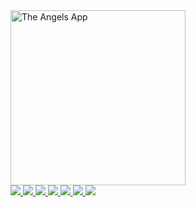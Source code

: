 
  <a href="https://github.com/theAngelsAPP/TheAngels-MobileApp">
    <picture>
      <img height="280" alt="The Angels App" src="https://i.imagesup.co/images2/6174487873902d7c583a9a71f78c3c7a99e5b6be.png">
    </picture>
  </a>
  <br>
  
  <a href="https://github.com/theAngelsAPP/TheAngels-MobileApp">
    <img src="https://img.shields.io/badge/Mobile%20App%20Development-6A5ACD?style=flat-square">
  </a>
  
  <a href="https://github.com/theAngelsAPP/TheAngels-MobileApp">
    <img src="https://img.shields.io/badge/Java-FF4500?style=flat-square&logo=java&logoColor=white">
  </a>
  <a href="https://github.com/theAngelsAPP/TheAngels-MobileApp">
    <img src="https://img.shields.io/github/repo-size/theAngelsAPP/TheAngels-MobileApp?color=20B2AA&style=flat-square">
  </a>
  <a href="https://github.com/theAngelsAPP/TheAngels-MobileApp/commits/main">
    <img src="https://img.shields.io/github/commit-activity/m/theAngelsAPP/TheAngels-MobileApp?color=DC143C&style=flat-square">
  </a>
  <a href="https://github.com/theAngelsAPP/TheAngels-MobileApp/commits/main">
    <img src="https://img.shields.io/github/last-commit/theAngelsAPP/TheAngels-MobileApp?color=FFA500&style=flat-square">
  </a>
  <a href="https://github.com/theAngelsAPP/TheAngels-MobileApp/issues">
    <img src="https://img.shields.io/github/issues/theAngelsAPP/TheAngels-MobileApp?color=32CD32&style=flat-square">
  </a>
  <a href="https://github.com/theAngelsAPP/TheAngels-MobileApp/issues?q=is%3Aissue+is%3Aclosed">
    <img src="https://img.shields.io/github/issues-closed/theAngelsAPP/TheAngels-MobileApp?color=1E90FF&style=flat-square">
  </a>
